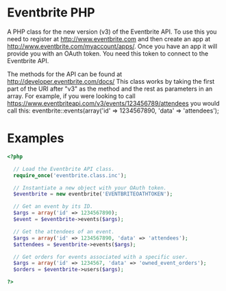 Eventbrite PHP
==============

A PHP class for the new version (v3) of the Eventbrite API. To use this you
need to register at http://www.eventbrite.com and then create an app at
http://www.eventbrite.com/myaccount/apps/. Once you have an app it will 
provide you with an OAuth token. You need this token to connect to the 
Eventbrite API.

The methods for the API can be found at http://developer.eventbrite.com/docs/
This class works by taking the first part of the URI after "v3" as the method 
and the rest as parameters in an array. For example, if you were looking to 
call https://www.eventbriteapi.com/v3/events/123456789/attendees you would
call this: eventbrite::events(array('id' => 1234567890, 'data' => 'attendees');

Examples
========

```php
<?php

  // Load the Eventbrite API class.
  require_once('eventbrite.class.inc');

  // Instantiate a new object with your OAuth token.
  $eventbrite = new eventbrite('EVENTBRITEOATHTOKEN');

  // Get an event by its ID.
  $args = array('id' => 1234567890);
  $event = $eventbrite->events($args);

  // Get the attendees of an event.
  $args = array('id' => 1234567890, 'data' => 'attendees');
  $attendees = $eventbrite->events($args);

  // Get orders for events associated with a specific user.
  $args = array('id' => 1234567, 'data' => 'owned_event_orders');
  $orders = $eventbrite->users($args);

?>

